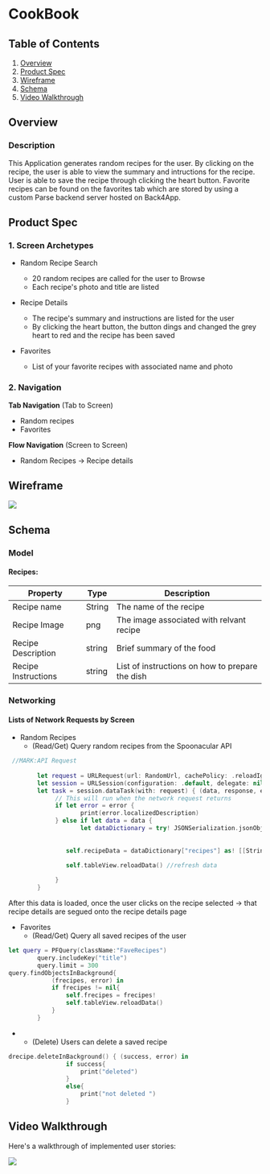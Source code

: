 # CookBook

## Table of Contents
1. [Overview](#Overview)
1. [Product Spec](#Product-Spec)
1. [Wireframe](#Wireframe)
2. [Schema](#Schema)
3. [Video Walkthrough](#Video-Walkthrough)

## Overview
### Description
This Application generates random recipes for the user. By clicking on the recipe, the user is able to view the summary and intructions for the recipe. User is able to save the recipe through clicking the heart button. Favorite recipes can be found on the favorites tab which are stored by using a custom Parse backend server hosted on Back4App.



## Product Spec


### 1. Screen Archetypes

* Random Recipe Search
   * 20 random recipes are called for the user to Browse
   * Each recipe's photo and title are listed  

* Recipe Details
   * The recipe's summary and instructions are listed for the user
   * By clicking the heart button, the button dings and changed the grey heart to red and the recipe has been saved

* Favorites
   * List of your favorite recipes with associated name and photo  

### 2. Navigation

**Tab Navigation** (Tab to Screen)

* Random recipes 
* Favorites

**Flow Navigation** (Screen to Screen)

* Random Recipes  -> Recipe details 


## Wireframe
![](https://i.imgur.com/BW1BJxr.jpg)

## Schema 
### Model
#### Recipes:

   | Property      | Type     | Description |
   | ------------- | -------- | ------------|
   | Recipe name      | String   |  The name of the recipe |
   | Recipe Image     | png |  The image associated with relvant recipe|
   | Recipe Description | string | Brief summary of the food |
   | Recipe Instructions | string | List of instructions on how to prepare the dish |
 
 
 
### Networking
#### Lists of Network Requests by Screen
 - Random Recipes
    - (Read/Get) Query random recipes from the Spoonacular API

```swift
 //MARK:API Request
        
        let request = URLRequest(url: RandomUrl, cachePolicy: .reloadIgnoringLocalCacheData, timeoutInterval: 10)
        let session = URLSession(configuration: .default, delegate: nil, delegateQueue: OperationQueue.main)
        let task = session.dataTask(with: request) { (data, response, error) in
             // This will run when the network request returns
             if let error = error {
                    print(error.localizedDescription)
             } else if let data = data {
                    let dataDictionary = try! JSONSerialization.jsonObject(with: data, options: []) as! [String: Any]
                
                
                self.recipeData = dataDictionary["recipes"] as! [[String: Any]] //api info downloaded
                    
                self.tableView.reloadData() //refresh data

             }
        }
  ```
  After this data is loaded, once the user clicks on the recipe selected -> that recipe details are segued onto the recipe details page


  - Favorites 
    - (Read/Get) Query all saved recipes of the user
```swift
let query = PFQuery(className:"FaveRecipes")
        query.includeKey("title")
        query.limit = 300
query.findObjectsInBackground{
            (frecipes, error) in
            if frecipes != nil{
                self.frecipes = frecipes!
                self.tableView.reloadData()
            }
        }
```

-
   - (Delete) Users can delete a saved recipe 
```swift
drecipe.deleteInBackground() { (success, error) in
                if success{
                    print("deleted")
                }
                else{
                    print("not deleted ")
                }
```

## Video Walkthrough

Here's a walkthrough of implemented user stories:

![](http://g.recordit.co/wxP2X0oHG3.gif)
